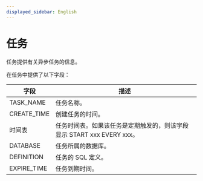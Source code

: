 ```yaml
---
displayed_sidebar: English
---
```


# 任务

任务提供有关异步任务的信息。

在任务中提供了以下字段：

|字段|描述|
|---|---|
|TASK_NAME|任务名称。|
|CREATE_TIME|创建任务的时间。|
|时间表|任务时间表。如果该任务是定期触发的，则该字段显示 START xxx EVERY xxx。|
|DATABASE|任务所属的数据库。|
|DEFINITION|任务的 SQL 定义。|
|EXPIRE_TIME|任务到期时间。|
